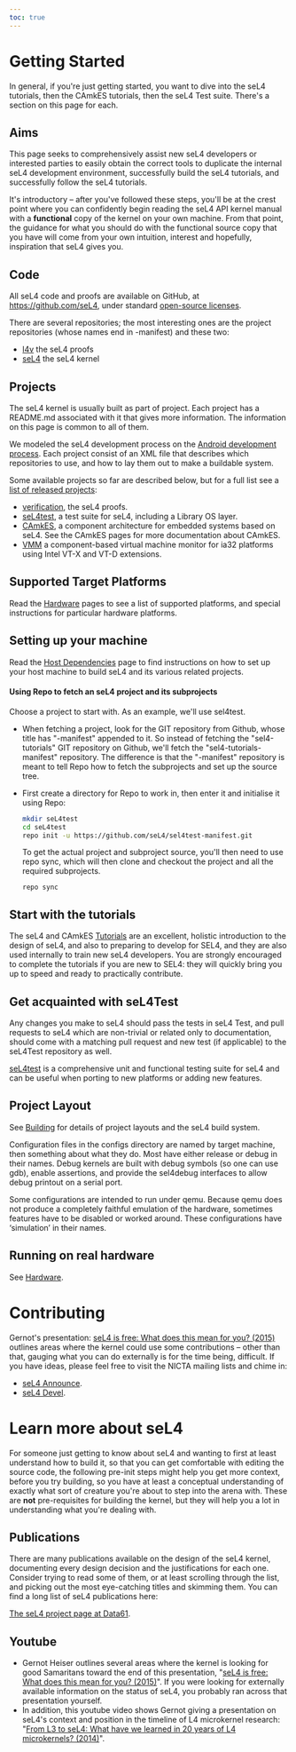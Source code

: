 ```yaml
---
toc: true
---
```


# Getting Started
 In general, if you're just getting started, you want
to dive into the seL4 tutorials, then the CAmkES tutorials, then the
seL4 Test suite. There's a section on this page for each.

## Aims
 This page seeks to comprehensively assist new seL4 developers
or interested parties to easily obtain the correct tools to duplicate
the internal seL4 development environment, successfully build the seL4
tutorials, and successfully follow the seL4 tutorials.

It's introductory – after you've followed these steps, you'll be at the
crest point where you can confidently begin reading the seL4 API kernel
manual with a **functional** copy of the kernel on your own machine.
From that point, the guidance for what you should do with the functional
source copy that you have will come from your own intuition, interest
and hopefully, inspiration that seL4 gives you.

## Code
 All seL4 code and proofs are available on GitHub, at
<https://github.com/seL4>, under standard
[open-source licenses](http://sel4.systems/Info/GettingStarted/license.pml).

There are several repositories; the most interesting ones are the
project repositories (whose names end in -manifest) and these two:

- [l4v](https://github.com/seL4/l4v) the seL4 proofs
- [seL4](https://github.com/seL4/seL4) the seL4 kernel

## Projects


The seL4 kernel is usually built as part of project. Each project has a
README.md associated with it that gives more information. The
information on this page is common to all of them.

We modeled the seL4 development process on the
[Android development process](https://source.android.com/source/developing.html). Each project consist of an XML file that
describes which repositories to use, and how to lay them out to make a
buildable system.

Some available projects so far are described below, but for a full list see a [list of released projects](https://docs.sel4.systems/ReleaseProcess#versioned-manifests):

- [verification](https://github.com/seL4/verification-manifest),
      the seL4 proofs.
- [seL4test](https://github.com/seL4/sel4test-manifest), a
      test suite for seL4, including a Library OS layer.
- [CAmkES](https://github.com/seL4/camkes-manifest), a
      component architecture for embedded systems based on seL4. See the
      CAmkES pages for more documentation about CAmkES.
- [VMM](https://github.com/seL4/camkes-vm-examples-manifest) a
      component-based virtual machine monitor for ia32 platforms using
      Intel VT-X and VT-D extensions.

## Supported Target Platforms


Read the [Hardware](Hardware) pages to see a list of supported platforms,
and special instructions for particular hardware platforms.

## Setting up your machine

Read the [Host Dependencies](HostDependencies) page to find instructions on how to set up
your host machine to build seL4 and its various related projects.

#### Using Repo to fetch an seL4 project and its subprojects
 Choose
a project to start with. As an example, we'll use sel4test.

- When fetching a project, look for the GIT repository from Github,
      whose title has "-manifest" appended to it. So instead of fetching
      the "sel4-tutorials" GIT repository on Github, we'll fetch the
      "sel4-tutorials-manifest" repository. The difference is that the
      "-manifest" repository is meant to tell Repo how to fetch the
      subprojects and set up the source tree.
- First create a directory for Repo to work in, then enter it and
      initialise it using Repo:

  ```bash
  mkdir seL4test 
  cd seL4test
  repo init -u https://github.com/seL4/sel4test-manifest.git
  ```

  To get the actual project and subproject source, you'll then need to use repo sync, which
  will then clone and checkout the project and all the required
  subprojects.

  ``` 
  repo sync
  ```

## Start with the tutorials


The seL4 and CAmkES [Tutorials](Tutorials) are an excellent, holistic
introduction to the design of seL4, and also to preparing to develop for
SEL4, and they are also used internally to train new seL4 developers.
You are strongly encouraged to complete the tutorials if you are new to
SEL4: they will quickly bring you up to speed and ready to practically
contribute.

## Get acquainted with seL4Test


Any changes you make to seL4 should pass the tests in seL4 Test, and
pull requests to seL4 which are non-trivial or related only to
documentation, should come with a matching pull request and new test (if
applicable) to the seL4Test repository as well.

[seL4test](Testing) is a comprehensive unit and functional testing
suite for seL4 and can be useful when porting to new platforms or adding
new features.

## Project Layout


See [Building](/Developing/Building) for details of
project layouts and the seL4 build system.

Configuration files in the configs directory are named by target
machine, then something about what they do. Most have either release or
debug in their names. Debug kernels are built with debug symbols (so one
can use gdb), enable assertions, and provide the sel4debug interfaces to
allow debug printout on a serial port.

Some configurations are intended to run under qemu. Because qemu does
not produce a completely faithful emulation of the hardware, sometimes
features have to be disabled or worked around. These configurations have
‘simulation’ in their names.

## Running on real hardware


See [Hardware](/Hardware).

# Contributing


Gernot's presentation:
[seL4 is free: What does this mean for you? (2015)](https://www.youtube.com/watch?v=lRndE7rSXiI) outlines areas where the kernel could use some contributions – other than that,
gauging what you can do externally is for the time being, difficult. If you have
ideas, please feel free to visit the NICTA mailing lists and chime in:

- [seL4 Announce](https://sel4.systems/lists/listinfo/announce).
- [seL4 Devel](https://sel4.systems/lists/listinfo/devel).

# Learn more about seL4
 For someone just getting to know about seL4
and wanting to first at least understand how to build it, so that you
can get comfortable with editing the source code, the following pre-init
steps might help you get more context, before you try building, so you
have at least a conceptual understanding of exactly what sort of
creature you're about to step into the arena with. These are **not**
pre-requisites for building the kernel, but they will help you a lot in
understanding what you're dealing with.

## Publications


There are many publications available on the design of the seL4 kernel,
documenting every design decision and the justifications for each one.
Consider trying to read some of them, or at least scrolling through the
list, and picking out the most eye-catching titles and skimming them.
You can find a long list of seL4 publications here:

[The seL4 project page at Data61](http://ts.data61.csiro.au/projects/seL4/).

## Youtube


- Gernot Heiser outlines several areas where the kernel is looking
        for good Samaritans toward the end of this presentation,
        "[seL4 is
        free: What does this mean for you? (2015)](https://www.youtube.com/watch?v=lRndE7rSXiI)". If you were
        looking for externally available information on the status of
        seL4, you probably ran across that presentation yourself.
- In addition, this youtube video shows Gernot giving a
        presentation on seL4's context and position in the timeline of
        L4 microkernel research:
        "[From L3 to
        seL4: What have we learned in 20 years of L4
        microkernels? (2014)](https://www.youtube.com/watch?v=RdoaFc5-1Rk)".
